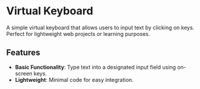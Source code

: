 # Virtual Keyboard

A simple virtual keyboard that allows users to input text by clicking on keys. Perfect for lightweight web projects or learning purposes.

## Features

- **Basic Functionality**: Type text into a designated input field using on-screen keys.
- **Lightweight**: Minimal code for easy integration.
